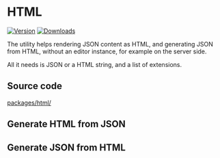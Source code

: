 # HTML
[![Version](https://img.shields.io/npm/v/@tiptap/html.svg?label=version)](https://www.npmjs.com/package/@tiptap/html)
[![Downloads](https://img.shields.io/npm/dm/@tiptap/html.svg)](https://npmcharts.com/compare/@tiptap/html?minimal=true)

The utility helps rendering JSON content as HTML, and generating JSON from HTML, without an editor instance, for example on the server side.

All it needs is JSON or a HTML string, and a list of extensions.

## Source code
[packages/html/](https://github.com/ueberdosis/tiptap/blob/main/packages/html/)

## Generate HTML from JSON
<tiptap-demo name="GuideContent/GenerateHTML"></tiptap-demo>

## Generate JSON from HTML
<tiptap-demo name="GuideContent/GenerateJSON"></tiptap-demo>
